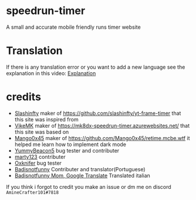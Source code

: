 # speedrun-timer
A small and accurate mobile friendly runs timer website
# Translation
If there is any translation error or you want to add a new language see the explanation in this video: [Explanation](https://www.youtube.com/watch?v=5YsTLPBsg-U)

# credits
* [Slashinfty](https://github.com/slashinfty) maker of https://github.com/slashinfty/yt-frame-timer that this site was inspired from
* [VikeMK](https://github.com/VikeMK) maker of https://mk8dx-speedrun-timer.azurewebsites.net/ that this site was based on
* [Mango0x45](https://github.com/Mango0x45) maker of https://github.com/Mango0x45/retime.mcbe.wtf it helped me learn how to implement dark mode
* [YummyBeacon5](https://github.com/YummyBacon5) bug tester and contributer
* [marty123](https://github.com/marty321) contributer
* [Oxknifer](https://github.com/zromick) bug tester
* [Badisnotfunny](https://github.com/badonyt) Contributer and translator(Portuguese)
* [Badisnotfunny Mom, Google Translate](https://Translate.google.com) Translated italian

If you think i forgot to credit you make an issue or dm me on discord `AmineCrafter101#7818`
